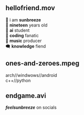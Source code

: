 ## hellofriend.mov
🦋 i am **sunbreeze**  
🧑 **nineteen** years old  
🧠 **ai** student   
🔧 **coding** fanatic  
🎵 **music** producer    
🗨️ **knowledge** fiend  
## ones-and-zeroes.mpeg
arch//windwows//android  
c++//python


## endgame.avi
***feelsunbreeze*** on socials
